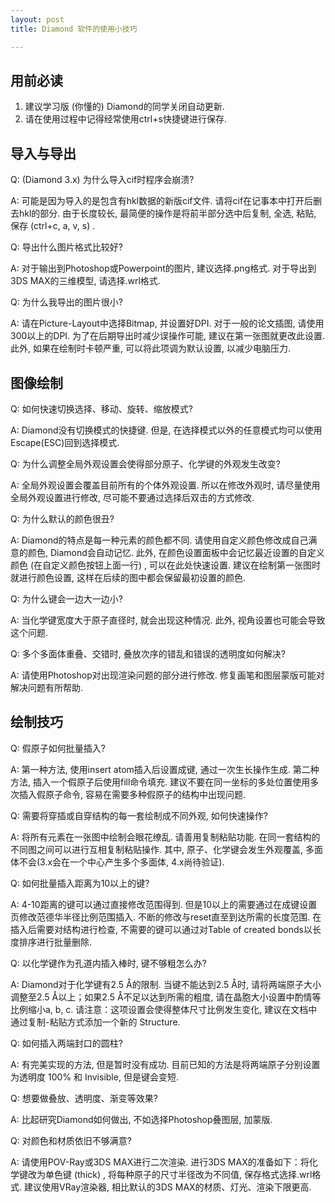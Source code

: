 ```yaml
---
layout: post
title: Diamond 软件的使用小技巧

---
```


## 用前必读
1. 建议学习版 (你懂的) Diamond的同学关闭自动更新. 
2. 请在使用过程中记得经常使用ctrl+s快捷键进行保存. 

## 导入与导出
Q: (Diamond 3.x) 为什么导入cif时程序会崩溃?  

A: 可能是因为导入的是包含有hkl数据的新版cif文件. 请将cif在记事本中打开后删去hkl的部分. 由于长度较长, 最简便的操作是将前半部分选中后复制, 全选, 粘贴, 保存 (ctrl+c, a, v, s) . 

Q: 导出什么图片格式比较好? 

A: 对于输出到Photoshop或Powerpoint的图片, 建议选择.png格式. 对于导出到3DS MAX的三维模型, 请选择.wrl格式. 

Q: 为什么我导出的图片很小? 

A: 请在Picture-Layout中选择Bitmap, 并设置好DPI. 对于一般的论文插图, 请使用300以上的DPI. 为了在后期导出时减少误操作可能, 建议在第一张图就更改此设置. 此外, 如果在绘制时卡顿严重, 可以将此项调为默认设置, 以减少电脑压力. 

## 图像绘制

Q: 如何快速切换选择、移动、旋转、缩放模式? 

A: Diamond没有切换模式的快捷键. 但是, 在选择模式以外的任意模式均可以使用Escape(ESC)回到选择模式. 

Q: 为什么调整全局外观设置会使得部分原子、化学键的外观发生改变? 

A: 全局外观设置会覆盖目前所有的个体外观设置. 所以在修改外观时, 请尽量使用全局外观设置进行修改, 尽可能不要通过选择后双击的方式修改. 

Q: 为什么默认的颜色很丑? 

A: Diamond的特点是每一种元素的颜色都不同. 请使用自定义颜色修改成自己满意的颜色, Diamond会自动记忆. 此外, 在颜色设置面板中会记忆最近设置的自定义颜色 (在自定义颜色按钮上面一行) , 可以在此处快速设置. 建议在绘制第一张图时就进行颜色设置, 这样在后续的图中都会保留最初设置的颜色. 

Q: 为什么键会一边大一边小? 

A: 当化学键宽度大于原子直径时, 就会出现这种情况. 此外, 视角设置也可能会导致这个问题. 

Q: 多个多面体重叠、交错时, 叠放次序的错乱和错误的透明度如何解决? 

A: 请使用Photoshop对出现渲染问题的部分进行修改. 修复画笔和图层蒙版可能对解决问题有所帮助. 

## 绘制技巧

Q: 假原子如何批量插入? 

A: 第一种方法, 使用insert atom插入后设置成键, 通过一次生长操作生成. 第二种方法, 插入一个假原子后使用fill命令填充. 建议不要在同一坐标的多处位置使用多次插入假原子命令, 容易在需要多种假原子的结构中出现问题. 

Q: 需要将穿插或自穿结构的每一套绘制成不同外观, 如何快速操作? 

A: 将所有元素在一张图中绘制会眼花缭乱. 请善用复制粘贴功能. 在同一套结构的不同图之间可以进行互相复制粘贴操作. 其中, 原子、化学键会发生外观覆盖, 多面体不会(3.x会在一个中心产生多个多面体, 4.x尚待验证). 

Q: 如何批量插入距离为10以上的键? 

A: 4-10距离的键可以通过直接修改范围得到. 但是10以上的需要通过在成键设置页修改范德华半径比例范围插入. 不断的修改与reset直至到达所需的长度范围. 在插入后需要对结构进行检查, 不需要的键可以通过对Table of created bonds以长度排序进行批量删除. 

Q: 以化学键作为孔道内插入棒时, 键不够粗怎么办? 

A: Diamond对于化学键有2.5 Å的限制. 当键不能达到2.5 Å时, 请将两端原子大小调整至2.5 Å以上；如果2.5 Å不足以达到所需的粗度, 请在晶胞大小设置中酌情等比例缩小a, b, c. 请注意：这项设置会使得整体尺寸比例发生变化, 建议在文档中通过复制-粘贴方式添加一个新的 Structure. 

Q: 如何插入两端封口的圆柱?

A: 有完美实现的方法, 但是暂时没有成功. 目前已知的方法是将两端原子分别设置为透明度 100% 和 Invisible, 但是键会变短.

Q: 想要做叠放、透明度、渐变等效果? 

A: 比起研究Diamond如何做出, 不如选择Photoshop叠图层, 加蒙版. 

Q: 对颜色和材质依旧不够满意? 

A: 请使用POV-Ray或3DS MAX进行二次渲染. 进行3DS MAX的准备如下：将化学键改为单色键 (thick) , 将每种原子的尺寸半径改为不同值, 保存格式选择.wrl格式. 建议使用VRay渲染器, 相比默认的3DS MAX的材质、灯光、渲染下限更高. 

